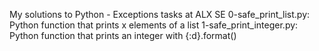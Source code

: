 My solutions to Python - Exceptions tasks at ALX SE
0-safe_print_list.py: Python function that prints x elements of a list
1-safe_print_integer.py: Python function that prints an integer with {:d}.format()

